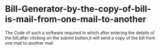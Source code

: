 # Bill-Generator-by-the-copy-of-bill-is-mail-from-one-mail-to-another
The Code of such a software required in which after entering the details of the bill,after clicking on the submit button,it will send a copy of the bill from one mail to another mail
